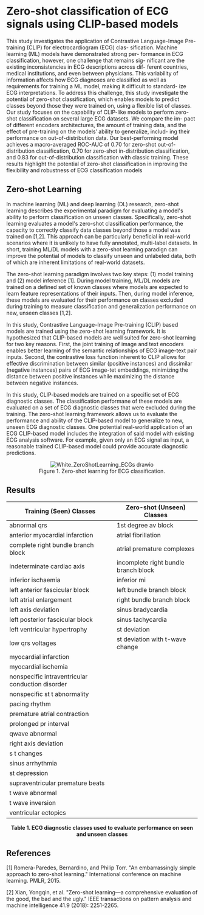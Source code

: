 # Zero-shot classification of ECG signals using CLIP-based models

This study investigates the application of Contrastive
Language-Image Pre-training (CLIP) for electrocardiogram (ECG) clas-
sification. Machine learning (ML) models have demonstrated strong per-
formance in ECG classification, however, one challenge that remains sig-
nificant are the existing inconsistencies in ECG descriptions across dif-
ferent countries, medical institutions, and even between physicians. This
variability of information affects how ECG diagnoses are classified as well
as requirements for training a ML model, making it difficult to standard-
ize ECG interpretations. To address this challenge, this study investigate
the potential of zero-shot classification, which enables models to predict
classes beyond those they were trained on, using a flexible list of classes.
Our study focuses on the capability of CLIP-like models to perform zero-
shot classification on several large ECG datasets. We compare the im-
pact of different encoders architectures, the amount of training data,
and the effect of pre-training on the models’ ability to generalize, includ-
ing their performance on out-of-distribution data. Our best-performing
model achieves a macro-averaged ROC-AUC of 0.70 for zero-shot out-of-
distribution classification, 0.70 for zero-shot in-distribution classification,
and 0.83 for out-of-distribution classification with classic training. These
results highlight the potential of zero-shot classification in improving the
flexibility and robustness of ECG classification models

## Zero-shot Learning

In machine learning (ML) and deep learning (DL) research, zero-shot learning describes the experimental paradigm for evaluating a model's ability to perform classification on unseen classes. Specifically, zero-shot learning evaluates a model's zero-shot classification performance, the capacity to correctly classify data classes beyond those a model was trained on [1,2]. This approach can be particularly beneficial in real-world scenarios where it is unlikely to have fully annotated, multi-label datasets. In short, training ML/DL models with a zero-shot learning paradign can improve the potential of models to classify unseen and unlabeled data, both of which are inherent limitations of real-world datasets.

The zero-shot learning paradigm involves two key steps: (1) model training and (2) model inference [1]. During model training, ML/DL models are trained on a defined set of known classes where models are expected to learn feature representations of their inputs. Then, during model inference, these models are evaluated for their performance on classes excluded during training to measure classification and generalization performance on new, unseen classes [1,2]. 

In this study, Contrastive Language–Image Pre-training (CLIP) based models are trained using the zero-shot learning framework. It is hypothesized that CLIP-based models are well suited for zero-shot learning for two key reasons. First, the joint training of image and text encoders enables better learning of the semantic relationships of ECG image-text pair inputs. Second, the contrastive loss function inherent to CLIP allows for effective discrimination between similar (positive instances) and dissimilar (negative instances) pairs of ECG image-tet embeddings, minimizing the distance between positive instances while maximizing the distance between negative instances.    

In this study, CLIP-based models are trained on a specific set of ECG diagnostic classes. The classification performane of these models are evaluated on a set of ECG diagnostic classes that were excluded during the training. The zero-shot learning framework allows us to evaluate the performance and ability of the CLIP-based model to generalize to new, unseen ECG diagnostic classes. One potential real-world application of an ECG CLIP-based model includes the integration of said model with existing ECG analysis software. For example, given only an ECG signal as input, a reasonable trained CLIP-based model could provide accurate diagnostic predictions. 

<p align="center">
  <img src="https://github.com/user-attachments/assets/2cb2f4e8-a625-4003-8ddf-9a1fa5cf15dc" alt="White_ZeroShotLearning_ECGs drawio">
  <br>
  Figure 1. Zero-shot learning for ECG classification.
</p>

## Results 

<table>
  <thead>
    <tr>
      <th>Training (Seen) Classes</th>
      <th>Zero-shot (Unseen) Classes</th>
    </tr>
  </thead>
  <tbody>
    <tr><td>abnormal qrs</td><td>1st degree av block</td></tr>
    <tr><td>anterior myocardial infarction</td><td>atrial fibrillation</td></tr>
    <tr><td>complete right bundle branch block</td><td>atrial premature complexes</td></tr>
    <tr><td>indeterminate cardiac axis</td><td>incomplete right bundle branch block</td></tr>
    <tr><td>inferior ischaemia</td><td>inferior mi</td></tr>
    <tr><td>left anterior fascicular block</td><td>left bundle branch block</td></tr>
    <tr><td>left atrial enlargement</td><td>right bundle branch block</td></tr>
    <tr><td>left axis deviation</td><td>sinus bradycardia</td></tr>
    <tr><td>left posterior fascicular block</td><td>sinus tachycardia</td></tr>
    <tr><td>left ventricular hypertrophy</td><td>st deviation</td></tr>
    <tr><td>low qrs voltages</td><td>st deviation with t-wave change</td></tr>
    <tr><td>myocardial infarction</td><td></td></tr>
    <tr><td>myocardial ischemia</td><td></td></tr>
    <tr><td>nonspecific intraventricular conduction disorder</td><td></td></tr>
    <tr><td>nonspecific st t abnormality</td><td></td></tr>
    <tr><td>pacing rhythm</td><td></td></tr>
    <tr><td>premature atrial contraction</td><td></td></tr>
    <tr><td>prolonged pr interval</td><td></td></tr>
    <tr><td>qwave abnormal</td><td></td></tr>
    <tr><td>right axis deviation</td><td></td></tr>
    <tr><td>s t changes</td><td></td></tr>
    <tr><td>sinus arrhythmia</td><td></td></tr>
    <tr><td>st depression</td><td></td></tr>
    <tr><td>supraventricular premature beats</td><td></td></tr>
    <tr><td>t wave abnormal</td><td></td></tr>
    <tr><td>t wave inversion</td><td></td></tr>
    <tr><td>ventricular ectopics</td><td></td></tr>
  </tbody>
</table>
<p style="text-align: center; font-weight: bold;">Table 1. ECG diagnostic classes used to evaluate performance on seen and unseen classes</p>

## References

[1] Romera-Paredes, Bernardino, and Philip Torr. "An embarrassingly simple approach to zero-shot learning." International conference on machine learning. PMLR, 2015.

[2] Xian, Yongqin, et al. "Zero-shot learning—a comprehensive evaluation of the good, the bad and the ugly." IEEE transactions on pattern analysis and machine intelligence 41.9 (2018): 2251-2265.
